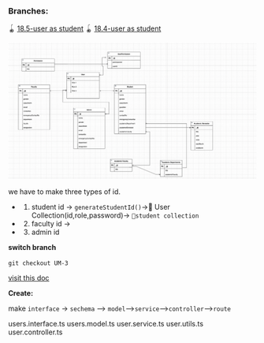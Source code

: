 ###    Branches:

🪀 [18.5-user as student](https://github.com/bappasahabapi/university-management-auth-service/tree/UM-18.5-user-as-faculty)
🪀 [18.4-user as student](https://github.com/bappasahabapi/university-management-auth-service/tree/UM-18.4-user-as-student)


![My Image](plan.png)

we have to make three types of id.

- 1. student id -> `generateStudentId()`->📀 User Collection(id,role,password)-> `🔋student collection`
- 2. faculty id ->
- 3. admin id


**switch branch**



`git checkout UM-3`



[visit this doc](https://mongoosejs.com/docs/typescript.html)

**Create:**

make `interface` -> `sechema` --> `model`-->`service`-->`controller`-->`route`

  users.interface.ts
  users.model.ts
  user.service.ts
  user.utils.ts
  user.controller.ts





